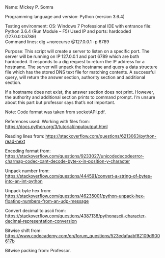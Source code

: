 Name:  Mickey P. Somra

Programming language and version: Python (version 3.6.4)

Testing environment:
	OS: Windows 7 Professional
	IDE with entrance file:  Python 3.6.4 (Run Module – F5)	
	Used IP and ports: hardcoded (127.0.0.1:6789)	
	Command lines: dig +norecurse @127.0.0.1 -p 6789 <hosotname>

Purpose: This script will create a server to listen on a specific port. The server will be running on IP 127.0.0.1 and port 6789 which are both hardcoded. It responds to a dig request to return the IP address for a hostname. The server will unpack the hostname and query a data structure file which has the stored DNS text file for matching contents. A successful query, will return the answer section, authority section and additional section. 

If a hostname does not exist, the answer section does not print. However, the authority and additional section prints to command prompt. I’m unsure about this part but professor says that’s not important. 

Note: Code format was taken from socketAPI.pdf.

References used:
Working with files from: https://docs.python.org/3/tutorial/inputoutput.html

Reading lines from: https://stackoverflow.com/questions/6213063/python-read-next

Encoding format from: https://stackoverflow.com/questions/9233027/unicodedecodeerror-charmap-codec-cant-decode-byte-x-in-position-y-character

Unpack number from: https://stackoverflow.com/questions/444591/convert-a-string-of-bytes-into-an-int-python

Unpack byte hex from: https://stackoverflow.com/questions/46235001/python-unpack-hex-floating-numbers-from-an-udp-message

Convert decimal to ascii from: https://stackoverflow.com/questions/4387138/pythonascii-character-decimal-representation-conversion

Bitwise shift from: https://www.codecademy.com/en/forum_questions/523edafaabf82109d900617b

Bitwise packing from: Professor.

 

